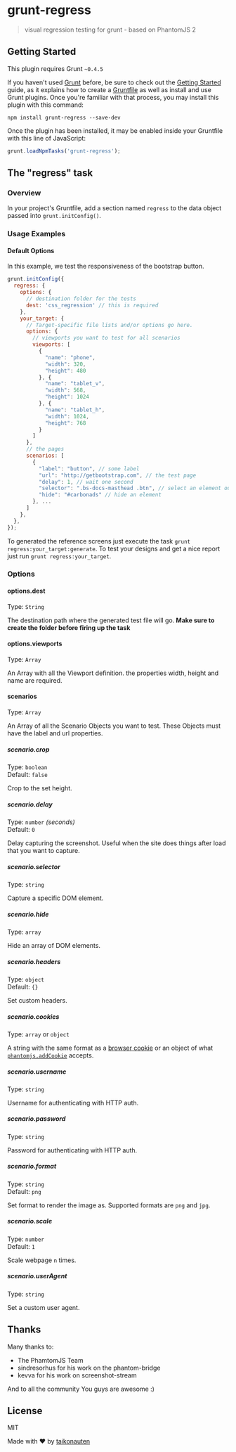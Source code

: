 # grunt-regress

> visual regression testing for grunt - based on PhantomJS 2

## Getting Started
This plugin requires Grunt `~0.4.5`

If you haven't used [Grunt](http://gruntjs.com/) before, be sure to check out the [Getting Started](http://gruntjs.com/getting-started) guide, as it explains how to create a [Gruntfile](http://gruntjs.com/sample-gruntfile) as well as install and use Grunt plugins. Once you're familiar with that process, you may install this plugin with this command:

```shell
npm install grunt-regress --save-dev
```

Once the plugin has been installed, it may be enabled inside your Gruntfile with this line of JavaScript:

```js
grunt.loadNpmTasks('grunt-regress');
```

## The "regress" task

### Overview
In your project's Gruntfile, add a section named `regress` to the data object passed into `grunt.initConfig()`.

### Usage Examples

#### Default Options
In this example, we test the responsiveness of the bootstrap button.

```js
grunt.initConfig({
  regress: {
    options: {
      // destination folder for the tests
      dest: 'css_regression' // this is required
    },
    your_target: {
      // Target-specific file lists and/or options go here.
      options: {
        // viewports you want to test for all scenarios
        viewports: [
          {
            "name": "phone",
            "width": 320,
            "height": 480
          }, {
            "name": "tablet_v",
            "width": 568,
            "height": 1024
          }, {
            "name": "tablet_h",
            "width": 1024,
            "height": 768
          }
        ]
      },
      // the pages
      scenarios: [
        {
          "label": "button", // some label
          "url": "http://getbootstrap.com", // the test page
          "delay": 1, // wait one second
          "selector": ".bs-docs-masthead .btn", // select an element out
          "hide": "#carbonads" // hide an element
        }, ...
      ]
    },
  },
});
```

To generated the reference screens just execute the task `grunt regress:your_target:generate`.
To test your designs and get a nice report just run `grunt regress:your_target`.

### Options

#### options.dest
Type: `String`

The destination path where the generated test file will go. **Make sure to create the folder before firing up the task**

#### options.viewports
Type: `Array`

An Array with all the Viewport definition.
the properties width, height and name are required.

#### scenarios
Type: `Array`

An Array of all the Scenario Objects you want to test.
These Objects must have the label and url properties.

##### scenario.crop

Type: `boolean`  
Default: `false`

Crop to the set height.

##### scenario.delay

Type: `number` *(seconds)*  
Default: `0`

Delay capturing the screenshot. Useful when the site does things after load that you want to capture.

##### scenario.selector

Type: `string`

Capture a specific DOM element.

##### scenario.hide

Type: `array`

Hide an array of DOM elements.

##### scenario.headers

Type: `object`  
Default: `{}`

Set custom headers.

##### scenario.cookies

Type: `array` or `object`

A string with the same format as a [browser cookie](http://en.wikipedia.org/wiki/HTTP_cookie) or an object of what [`phantomjs.addCookie`](http://phantomjs.org/api/phantom/method/add-cookie.html) accepts.

##### scenario.username

Type: `string`

Username for authenticating with HTTP auth.

##### scenario.password

Type: `string`

Password for authenticating with HTTP auth.

##### scenario.format

Type: `string`  
Default: `png`

Set format to render the image as. Supported formats are `png` and `jpg`.

##### scenario.scale

Type: `number`  
Default: `1`

Scale webpage `n` times.

##### scenario.userAgent

Type: `string`

Set a custom user agent. 

## Thanks
Many thanks to:
- The PhamtomJS Team
- sindresorhus for his work on the phantom-bridge
- kevva for his work on screenshot-stream

And to all the community You guys are awesome :)

## License

MIT

Made with ♥ by [taikonauten](https://taikonauten.com)

